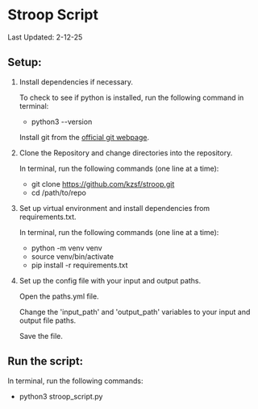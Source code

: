 # Stroop Script
Last Updated: 2-12-25

## Setup:
1. Install dependencies if necessary.  

    To check to see if python is installed, run the following command in terminal: 

    * python3 --version  

    Install git from the  [official git webpage](https://git-scm.com/downloads/mac).

2. Clone the Repository and change directories into the repository.  

    In terminal, run the following commands (one line at a time): 

    * git clone https://github.com/kzsf/stroop.git
    * cd /path/to/repo

3. Set up virtual environment and install dependencies from requirements.txt.  

    In terminal, run the following commands (one line at a time):

    * python -m venv venv
    * source venv/bin/activate
    * pip install -r requirements.txt

4. Set up the config file with your input and output paths.  

    Open the paths.yml file.  

    Change the 'input_path' and 'output_path' variables to your input and output file paths.  

    Save the file.

## Run the script: 
In terminal, run the following commands:  
* python3 stroop_script.py